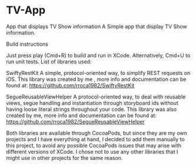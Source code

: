 # TV-App
App that displays TV Show information
A Simple app that display TV Show information.

Build instructions

Just press play (Cmd+R) to build and run in XCode.
Alternatively, Cmd+U to run unit tests.
List of libraries used:

SwiftyRestKit A simple, protocol-oriented way, to simplify REST requests on iOS. This library was created by me , more info and documentation can be found at: https://github.com/rroca1982/SwiftyRestKit

SegueReusableViewHelper A protocol-oriented way, to deal with reusable views, segue handling and instantiation through storyboard ids without having loose literal strings throughout your code. This library was also created by me, more info and documentation can be found at: https://github.com/rroca1982/SegueReusableViewHelper

Both libraries are available through CocoaPods, but since they are my own projects and I have everything at hand, I decided to add them manually to this project, to avoid any possible CocoaPods issues that may arise with different versions of XCode. I chose not to use any other libraries that I might use in other projects for the same reason.
